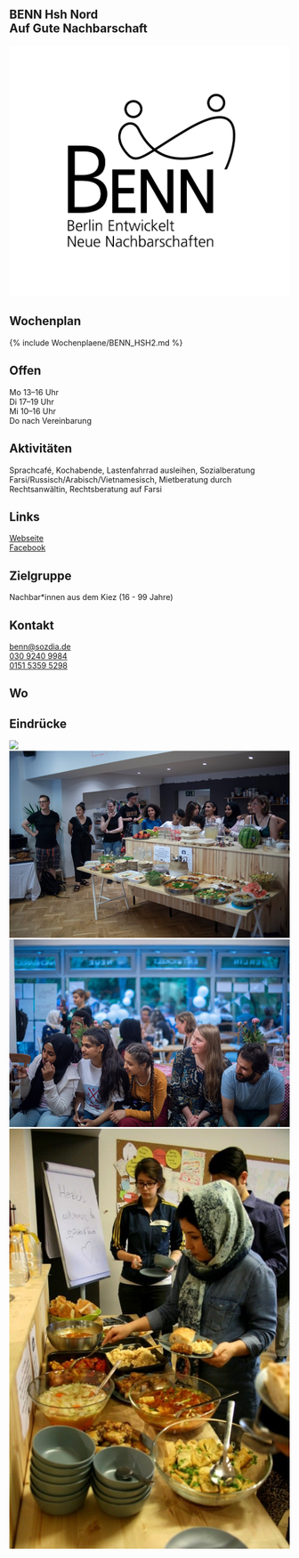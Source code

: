 ## BENN Hsh Nord<br>Auf Gute Nachbarschaft
<img id="topmedia" src="/Begegnungen/Images/BENN/logo.jpg" />

## Wochenplan
<!--{% include Wochenplaene/BENN_HSH.md %}//-->
{% include Wochenplaene/BENN_HSH2.md %}

## Offen
Mo 13–16 Uhr<br>
Di 17–19 Uhr<br>
Mi 10–16 Uhr<br>
Do nach Vereinbarung

## Aktivitäten
<p id="activities">
Sprachcafé, Kochabende, Lastenfahrrad ausleihen, Sozialberatung Farsi/Russisch/Arabisch/Vietnamesisch, Mietberatung durch Rechtsanwältin, Rechtsberatung auf Farsi
</p>

## Links
<a class="external_link" href="http://www.benn-hohenschoenhausen.de">Webseite</a><br>
<a class="external_link" href="http://www.facebook.com/BENNHSHNORD">Facebook</a>

## Zielgruppe
Nachbar*innen aus dem Kiez (16 - 99 Jahre)

## Kontakt
[benn@sozdia.de](mailto:benn@sozdia.de)<br>
<a href="tel:+493092409984">030 9240 9984</a><br>
<a href="mobil:+4915153595298">0151 5359 5298</a>

## Wo
<div id="gmap"></div>
<script>window.onload = showMap('Warnitzer Str. 14, 13057, Berlin', 0, 'gmap_mini')</script>

## Eindrücke
<div>
  <img src="Images/BENN/1.jpg" />
  <img src="Images/BENN/2.jpg" />
  <img src="Images/BENN/3.jpg" />
  <img src="Images/BENN/4.jpg" />
</div>


